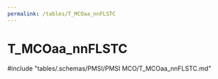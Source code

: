 ```yaml
---
permalink: /tables/T_MCOaa_nnFLSTC
---
```

# T_MCOaa_nnFLSTC

<!-- ATTENTION : Ne pas supprimer ou modifier la ligne ci-dessous -->
#include "tables/.schemas/PMSI/PMSI MCO/T_MCOaa_nnFLSTC.md"
<!-- ATTENTION : Ne pas supprimer ou modifier la ligne ci-dessus -->
